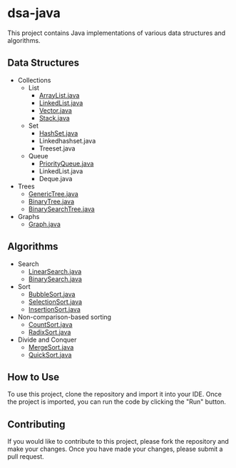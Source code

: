 # dsa-java

This project contains Java implementations of various data structures and algorithms.

## Data Structures

* Collections
    * List
        * [ArrayList.java](src/data_structures/collections/list/ArrayList.java)
        * [LinkedList.java](src/data_structures/collections/list/LinkedList.java)
        * [Vector.java](src/data_structures/collections/list/Vector.java)
        * [Stack.java](src/data_structures/collections/list/Stack.java)
    * Set
        * [HashSet.java](src/data_structures/collections/set/HashSet.java)
        * Linkedhashset.java
        * Treeset.java
    * Queue
        * [PriorityQueue.java](src/data_structures/collections/queue/PriorityQueue.java)
        * LinkedList.java
        * Deque.java
* Trees
    * [GenericTree.java](src/data_structures/trees/GenericTree.java)
    * [BinaryTree.java](src/data_structures/trees/BinaryTree.java)
    * [BinarySearchTree.java](src/data_structures/trees/BinarySearchTree.java)
* Graphs
    * [Graph.java](src/data_structures/graphs/Graph.java)

## Algorithms

* Search
    * [LinearSearch.java](src/algorithms/search/LinearSearch.java)
    * [BinarySearch.java](src/algorithms/search/BinarySearch.java)
* Sort
    * [BubbleSort.java](src/algorithms/sort/BubbleSort.java)
    * [SelectionSort.java](src/algorithms/sort/SelectionSort.java)
    * [InsertionSort.java](src/algorithms/sort/InsertionSort.java)
* Non-comparison-based sorting
    * [CountSort.java](src/algorithms/sort/CountSort.java)
    * [RadixSort.java](src/algorithms/sort/RadixSort.java)
* Divide and Conquer
    * [MergeSort.java](src/algorithms/divide_and_conquer/MergeSort.java)
    * [QuickSort.java](src/algorithms/divide_and_conquer/QuickSort.java)

## How to Use

To use this project, clone the repository and import it into your IDE. Once the project is imported, you can run the code by clicking the "Run" button.

## Contributing

If you would like to contribute to this project, please fork the repository and make your changes. Once you have made your changes, please submit a pull request.

